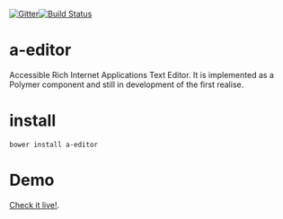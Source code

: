 [![Gitter](https://badges.gitter.im/Join%20Chat.svg)](https://gitter.im/rodrigoprestesmachado/a-editor?utm_source=badge&utm_medium=badge&utm_campaign=pr-badge)[![Build Status](https://travis-ci.org/rodrigoprestesmachado/a-editor.svg?branch=master)](https://travis-ci.org/rodrigoprestesmachado/a-editor)

# a-editor
Accessible Rich Internet Applications Text Editor. It is implemented as a Polymer 
component and still in development of the first realise.

# install
```schell 
bower install a-editor
```
# Demo
[Check it live!](http://code.inf.poa.ifrs.edu.br/a-editor/bower_components/a-editor/index.html).
